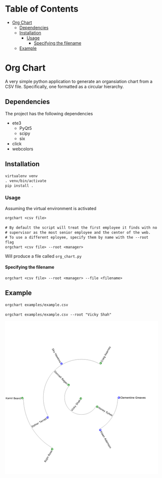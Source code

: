 # Table of Contents
<!-- ts -->
* [Org Chart](#org-chart)
    * [Dependencies](#dependencies)
    * [Installation](#installation)
        * [Usage](#usage)
            * [Specifying the filename](#specifying-the-filename)
    * [Example](#example)
<!-- te -->
# Org Chart

A very simple python application to generate an organsiation chart from a CSV 
file. Specifically, one formatted as a circular hierarchy. 

## Dependencies

The project has the following dependencies

* ete3
    * PyQt5
    * scipy
    * six
* click
* webcolors

## Installation

```shell script
virtualenv venv
. venv/bin/activate
pip install . 
```

### Usage

Assuming the virtual environment is activated

```shell script
orgchart <csv file>

# By default the script will treat the first employee it finds with no
# supervisor as the most senior employee and the center of the web.
# To use a different eployee, specify them by name with the --root flag
orgchart <csv file> --root <manager>
```

Will produce a file called ``org_chart.py``

#### Specifying the filename

```shell script
orgchart <csv file> --root <manager> --file <filename>
```

## Example

```shell script
orgchart examples/example.csv

orgchart examples/example.csv --root "Vicky Shah"
```

![oc1](examples/oc1.png)

